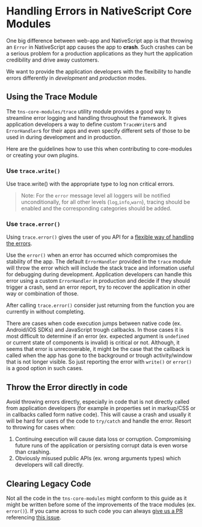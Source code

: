 # Handling Errors in NativeScript Core Modules

One big difference between web-app and NativeScript app is that throwing an `Error` in NativeScript app causes the app to **crash**. Such crashes can be a serious problem for a production applications as they hurt the application credibility and drive away customers.

We want to provide the application developers with the flexibility to handle errors differently in *development* and *production* modes.

## Using the Trace Module
The `tns-core-modules/trace` utility module provides a good way to streamline error logging and handling throughout the framework. It gives application developers a way to define custom `TraceWriter`s and `ErrorHandler`s for their apps and even specify different sets of those to be used in during development and in production.

Here are the guidelines how to use this when contributing to core-modules or creating your own plugins.

### Use `trace.write()`
Use trace.write() with the appropriate type to log non critical errors. 

>Note: For the `error` message level all loggers will be notified unconditionally, for all other levels (`log`,`info`,`warn`), tracing should be enabled and the corresponding categories should be added.

### Use `trace.error()`
Using `trace.error()` gives the user of you API for a [flexible way of handling the errors](https://github.com/NativeScript/NativeScript/issues/5914).

Use the `error()` when an error has occurred which compromises the stability of the app. The default `ErrorHandler` provided in the `trace` module will throw the error which will include the stack trace and information useful for debugging during development. Application developers can handle this error using a custom `ErrorHandler` in production and decide if they should trigger a crash, send an error report, try to recover the application in other way or combination of those. 

After calling `trace.error()` consider just returning from the function you are currently in without completing. 

There are cases when code execution jumps between native code (ex. Android/iOS SDKs) and JavaScript trough callbacks. In those cases it is most difficult to determine if an error (ex. expected argument is `undefined` or current state of components is invalid) is critical or not. Although, it seems that error is unrecoverable, it might be the case that the callback is called when the app has gone to the background or trough activity/window that is not longer visible. So just reporting the error with `write()` or `error()` is a good option in such cases.


## Throw the Error directly in code
Avoid throwing errors directly, especially in code that is not directly called from application developers (for example in properties set in markup/CSS or in callbacks called form native code). This will cause a crash and usually it will be hard for users of the code to `try/catch` and handle the error. Resort to throwing for cases when: 

1. Continuing execution will cause data loss or corruption. Compromising future runs of the application or persisting corrupt data is even worse than crashing.
2. Obviously misused public APIs (ex. wrong arguments types) which developers will call directly.  

## Clearing Legacy Code
Not all the code in the `tns-core-modules` might conform to this guide as it might be written before some of the improvements of the trace modules (ex. `error()`). If you came across to such code you can always [give us a PR](CONTRIBUTING.md) referencing [this issue](https://github.com/NativeScript/NativeScript/issues/5914).

 

